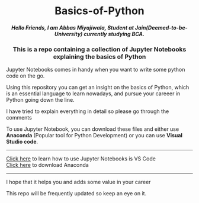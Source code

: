 <h1 align = 'center'>Basics-of-Python</h1>
<h4 align = 'center'><i>Hello Friends, I am Abbas Miyajiwala, Student at Jain(Deemed-to-be-University) currently studying BCA.</i></h4>
<h3 align = 'center'>This is a repo containing a collection of Jupyter Notebooks explaining the basics of Python</h3>

<p>Jupyter Notebooks comes in handy when you want to write some python code on the go.</p>

<p>Using this repository you can get an insight on the basics of Python, which is an essential language to learn nowadays, and pursue your careeer in Python going down the line.</p>

<p>I have tried to explain everything in detail so please go through the comments</p>

<p>To use Jupyter Notebook, you can download these files and either use <strong>Anaconda</strong> (Popular tool for Python Development) or you can use <strong>Visual Studio code</strong>.</p>
<hr>
<a href = "https://code.visualstudio.com/docs/datascience/jupyter-notebooks">Click here</a> to learn how to use Jupyter Notebooks is VS Code<br>
<a href = "https://www.anaconda.com/download">Click here</a> to download Anaconda
<hr>
<p>I hope that it helps you and adds some value in your career</p>

<p>This repo will be frequently updated so keep an eye on it.</p>
